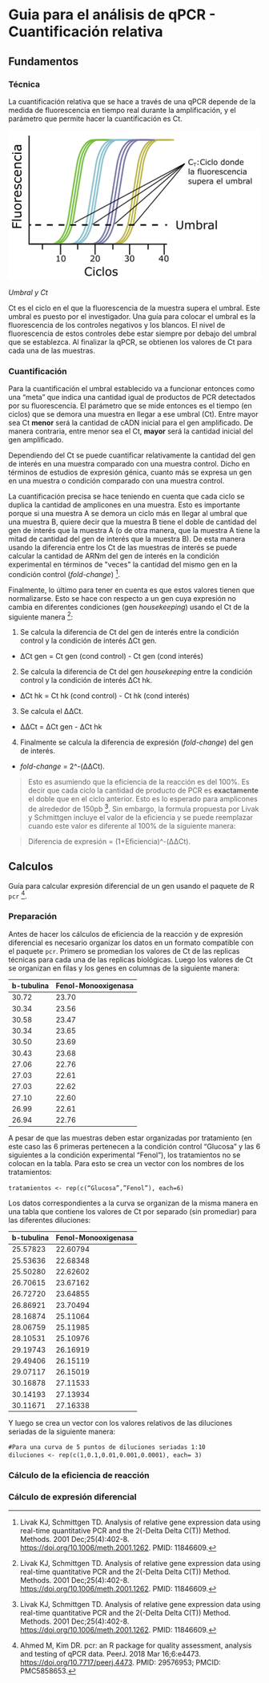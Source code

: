 # Guia para el análisis de qPCR - Cuantificación relativa

## Fundamentos

### Técnica

La cuantificación relativa que se hace a través de una qPCR depende de la medida de fluorescencia en tiempo real durante la amplificación, y el parámetro que permite hacer la cuantificación es Ct. 

![Grafica perfil de amplificación](qPCR_plot.png)

*Umbral y Ct*

Ct es el ciclo en el que la fluorescencia de la muestra supera el umbral. Este umbral es puesto por el investigador. Una guía para colocar el umbral es la fluorescencia de los controles negativos y los blancos. El nivel de fluorescencia de estos controles debe estar siempre por debajo del umbral que se establezca. Al finalizar la qPCR, se obtienen los valores de Ct para cada una de las muestras.

### Cuantificación

Para la cuantificación el umbral establecido va a funcionar entonces como una “meta” que indica una cantidad igual de productos de PCR detectados por su fluorescencia. El parámetro que se mide entonces es el tiempo (en ciclos) que se demora una muestra en llegar a ese umbral (Ct). Entre mayor sea Ct **menor** será la cantidad de cADN inicial para el gen amplificado. De manera contraria, entre menor sea el Ct, **mayor** será la cantidad inicial del gen amplificado.

Dependiendo del Ct se puede cuantificar relativamente la cantidad del gen de interés en una muestra comparado con una muestra control. Dicho en términos de estudios de expresión génica, cuanto más se expresa un gen en una muestra o condición comparado con una muestra control. 

La cuantificación precisa se hace teniendo en cuenta que cada ciclo se duplica la cantidad de amplicones en una muestra. Esto es importante porque si una muestra A se demora un ciclo más en llegar al umbral que una muestra B, quiere decir que la muestra B tiene el doble de cantidad del gen de interés que la muestra A (o de otra manera, que la muestra A tiene la mitad de cantidad del gen de interés que la muestra B). De esta manera usando la diferencia entre los Ct de las muestras de interés se puede calcular la cantidad de ARNm del gen de interés en la condición experimental en términos de "veces" la cantidad del mismo gen en la condición control (*fold-change*) [^1].

Finalmente, lo último para tener en cuenta es que estos valores tienen que normalizarse. Esto se hace con respecto a un gen cuya expresión no cambia en diferentes condiciones (gen *housekeeping*) usando el Ct de la siguiente manera [^1]: 

1. Se calcula la diferencia de Ct del gen de interés entre la condición control y la condición de interés &Delta;Ct gen.
  - &Delta;Ct gen = Ct gen (cond control) - Ct gen (cond interés)
2. Se calcula la diferencia de Ct del gen *housekeeping* entre la condición control y la condición de interés &Delta;Ct hk.
  - &Delta;Ct hk = Ct hk (cond control) - Ct hk (cond interés) 
3. Se calcula el &Delta;&Delta;Ct.
  - &Delta;&Delta;Ct = &Delta;Ct gen - &Delta;Ct hk
4. Finalmente se calcula la diferencia de expresión (*fold-change*) del gen de interés.
  - *fold-change* = 2^-(&Delta;&Delta;Ct).

  > Esto es asumiendo que la eficiencia de la reacción es del 100%. Es decir que cada ciclo la cantidad de producto de PCR es **exactamente** el doble que en el ciclo anterior. Esto es lo esperado para amplicones de alrededor de 150pb [^1]. Sin embargo, la formula propuesta por Livak y Schmittgen incluye el valor de la eficiencia y se puede reemplazar cuando este valor es diferente al 100% de la siguiente manera:
  
  > Diferencia de expresión = (1+Eficiencia)^-(&Delta;&Delta;Ct).

## Calculos

Guía para calcular expresión diferencial de un gen usando el paquete de R `pcr` [^2].

### Preparación

Antes de hacer los cálculos de eficiencia de la reacción y de expresión diferencial es necesario organizar los datos en un formato compatible con el paquete `pcr`. Primero se promedian los valores de Ct de las replicas técnicas para cada una de las replicas biológicas. Luego los valores de Ct se organizan en filas y los genes en columnas de la siguiente manera:

|b-tubulina|Fenol-Monooxigenasa|
|-----------|-------------|
|30.72|23.70|
|30.34|23.56|
|30.58|23.47|
|30.34|23.65|
|30.50|23.69|
|30.43|23.68|
|27.06|22.76|
|27.03|22.61|
|27.03|22.62|
|27.10|22.60|
|26.99|22.61|
|26.94|22.76|

A pesar de que las muestras deben estar organizadas por tratamiento (en este caso las 6 primeras pertenecen a la condición control “Glucosa” y las 6 siguientes a la condición experimental “Fenol”), los tratamientos no se colocan en la tabla. Para esto se crea un vector con los nombres de los tratamientos:

`tratamientos <- rep(c(“Glucosa”,”Fenol”), each=6)`

Los datos correspondientes a la curva se organizan de la misma manera en una tabla que contiene los valores de Ct por separado (sin promediar) para las diferentes diluciones: 

|b-tubulina|Fenol-Monooxigenasa|
|-----------|-------------|
|25.57823| 22.60794|
|25.53636| 22.68348|
|25.50280|22.62602|
|26.70615| 23.67162|
|26.72720| 23.64855|
|26.86921|23.70494|
|28.16874| 25.11064|
|28.06759| 25.11985|
|28.10531| 25.10976|
|29.19743| 26.16919|
|29.49406| 26.15119|
|29.07117 |26.15019|
|30.16878 |27.11533|
|30.14193 |27.13934|
|30.11671 |27.16338|

Y luego se crea un vector con los valores relativos de las diluciones seriadas de la siguiente manera:

```
#Para una curva de 5 puntos de diluciones seriadas 1:10
diluciones <- rep(c(1,0.1,0.01,0.001,0.0001), each= 3)
```

### Cálculo de la eficiencia de reacción

### Cálculo de expresión diferencial


[^1]: Livak KJ, Schmittgen TD. Analysis of relative gene expression data using real-time quantitative PCR and the 2(-Delta Delta C(T)) Method. Methods. 2001 Dec;25(4):402-8. https://doi.org/10.1006/meth.2001.1262. PMID: 11846609.

[^2]: Ahmed M, Kim DR. pcr: an R package for quality assessment, analysis and testing of qPCR data. PeerJ. 2018 Mar 16;6:e4473. https://doi.org/10.7717/peerj.4473. PMID: 29576953; PMCID: PMC5858653.

[^3]: Obermeyer S, Stöckl R, Schnekenburger T, Moehle C, Schwartz U, Grasser KD. Distinct role of subunits of the Arabidopsis RNA polymerase II elongation factor PAF1C in transcriptional reprogramming. Front Plant Sci. 2022 Sep 29;13:974625. doi: 10.3389/fpls.2022.974625. PMID: 36247629; PMCID: PMC9558118.

[^4]: Yuan, J.S., Reed, A., Chen, F. et al. Statistical analysis of real-time PCR data. BMC Bioinformatics 7, 85 (2006). https://doi.org/10.1186/1471-2105-7-85
